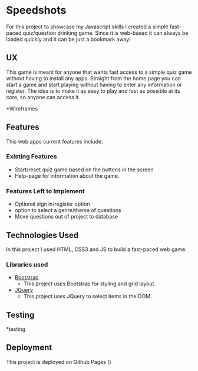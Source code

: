 # Speedshots

For this project to showcase my Javascript skills I created a simple fast-paced quiz/question drinking game. Since it is web-based it can always be loaded quickly and it can be just a bookmark away!
 
## UX
 
This game is meant for anyone that wants fast access to a simple quiz game without having to install any apps. Straight from the home page you can start a game and start playing without having to enter any information or register. The idea is to make it as easy to play and fast as possible at its core, so anyone can access it.

*Wireframes

## Features

This web apps current features include:
 
### Existing Features
- Start/reset quiz game based on the buttons in the screen
- Help-page for information about the game.

### Features Left to Implement
- Optional sign in/register option
- option to select a genre/theme of questions
- Move questions out of project to database

## Technologies Used

In this project I used HTML, CSS3 and JS to build a fast-paced web game. 

### Libraries used
- [Bootstrap](https://getbootstrap.com/)
    - This project uses Bootstrap for styling and grid layout.
- [JQuery](https://jquery.com)
    - This project uses JQuery to select items in the DOM.

## Testing

*testing

## Deployment

This project is deployed on Github Pages ()

